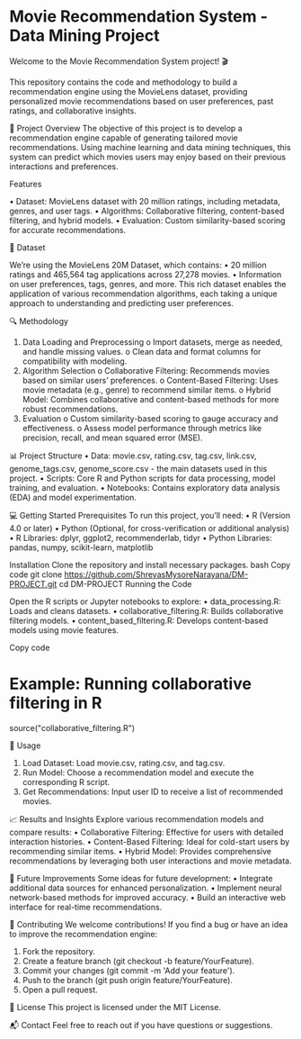 # Movie Recommendation System - Data Mining Project

Welcome to the Movie Recommendation System project! 🎬 

This repository contains the code and methodology to build a recommendation engine using the MovieLens dataset, providing personalized movie recommendations based on user preferences, past ratings, and collaborative insights.

🌟 Project Overview
The objective of this project is to develop a recommendation engine capable of generating tailored movie recommendations. Using machine learning and data mining techniques, this system can predict which movies users may enjoy based on their previous interactions and preferences.

Features

•	Dataset: MovieLens dataset with 20 million ratings, including metadata, genres, and user tags.
•	Algorithms: Collaborative filtering, content-based filtering, and hybrid models.
•	Evaluation: Custom similarity-based scoring for accurate recommendations.

📂 Dataset

We’re using the MovieLens 20M Dataset, which contains:
•	20 million ratings and 465,564 tag applications across 27,278 movies.
•	Information on user preferences, tags, genres, and more.
This rich dataset enables the application of various recommendation algorithms, each taking a unique approach to understanding and predicting user preferences.

🔍 Methodology

1.	Data Loading and Preprocessing
    o	Import datasets, merge as needed, and handle missing values.
    o	Clean data and format columns for compatibility with modeling.
2.	Algorithm Selection
    o	Collaborative Filtering: Recommends movies based on similar users’ preferences.
    o	Content-Based Filtering: Uses movie metadata (e.g., genre) to recommend similar items.
    o	Hybrid Model: Combines collaborative and content-based methods for more robust recommendations.
3.	Evaluation
    o	Custom similarity-based scoring to gauge accuracy and effectiveness.
    o	Assess model performance through metrics like precision, recall, and mean squared error (MSE).

📊 Project Structure
•	Data: movie.csv, rating.csv, tag.csv, link.csv, genome_tags.csv, genome_score.csv - the main datasets used in this project.
•	Scripts: Core R and Python scripts for data processing, model training, and evaluation.
•	Notebooks: Contains exploratory data analysis (EDA) and model experimentation.

💻 Getting Started
Prerequisites
To run this project, you’ll need:
•	R (Version 4.0 or later)
•	Python (Optional, for cross-verification or additional analysis)
•	R Libraries: dplyr, ggplot2, recommenderlab, tidyr
•	Python Libraries: pandas, numpy, scikit-learn, matplotlib

Installation
Clone the repository and install necessary packages.
bash
Copy code
git clone https://github.com/ShreyasMysoreNarayana/DM-PROJECT.git
cd DM-PROJECT
Running the Code

Open the R scripts or Jupyter notebooks to explore:
•	data_processing.R: Loads and cleans datasets.
•	collaborative_filtering.R: Builds collaborative filtering models.
•	content_based_filtering.R: Develops content-based models using movie features.

Copy code
# Example: Running collaborative filtering in R
source("collaborative_filtering.R")

🚀 Usage
1.	Load Dataset: Load movie.csv, rating.csv, and tag.csv.
2.	Run Model: Choose a recommendation model and execute the corresponding R script.
3.	Get Recommendations: Input user ID to receive a list of recommended movies.

📈 Results and Insights
Explore various recommendation models and compare results:
•	Collaborative Filtering: Effective for users with detailed interaction histories.
•	Content-Based Filtering: Ideal for cold-start users by recommending similar items.
•	Hybrid Model: Provides comprehensive recommendations by leveraging both user interactions and movie metadata.

📝 Future Improvements
Some ideas for future development:
•	Integrate additional data sources for enhanced personalization.
•	Implement neural network-based methods for improved accuracy.
•	Build an interactive web interface for real-time recommendations.

🤝 Contributing
We welcome contributions! If you find a bug or have an idea to improve the recommendation engine:
1.	Fork the repository.
2.	Create a feature branch (git checkout -b feature/YourFeature).
3.	Commit your changes (git commit -m 'Add your feature').
4.	Push to the branch (git push origin feature/YourFeature).
5.	Open a pull request.

📄 License
This project is licensed under the MIT License.

📬 Contact
Feel free to reach out if you have questions or suggestions.
